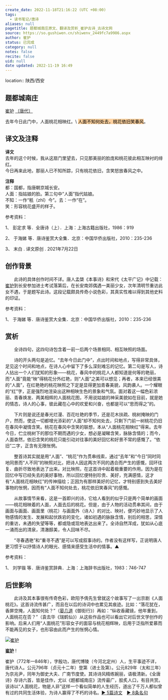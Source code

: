 ```yaml
---
create_date: 2022-11-18T21:16:22 (UTC +08:00)
tags:
  - 读书笔记/唐诗
aliases: null
pagetitle: 题都城南庄原文、翻译及赏析_崔护古诗_古诗文网
source: https://so.gushiwen.cn/shiwenv_2449fc7a9986.aspx
author: 崔护
status: 已完成
category: null
notes: false
recite: false
uid: null
date updated: 2022-11-19 16:49
---
```


location:: 陕西/西安

## 题都城南庄

[崔护](https://so.gushiwen.cn/authorv_04138f12360f.aspx) [〔唐代〕](https://so.gushiwen.cn/shiwens/default.aspx?cstr=%e5%94%90%e4%bb%a3)

去年今日此门中，人面桃花相映红。\ <mark style="background: #FFB86CA6;">人面不知何处去，桃花依旧笑春风</mark>。

## 译文及注释

**译文**\
去年的这个时候，我从这扇门里望去，只见那美丽的脸庞和桃花彼此相互映衬的绯红。\
今日再来此地，那丽人已不知所踪，只有桃花依旧，含笑怒放春风之中。

**注释**\
都：国都，指唐朝京城长安。\
人面：指姑娘的脸。第三句中“人面”指代姑娘。\
不知：一作“秖（zhǐ）今”。去：一作“在”。\
笑：形容桃花盛开的样子。

参考资料：

1、 彭定求 等．全唐诗（上）．上海：上海古籍出版社，1986：919

2、 于海娣 等．唐诗鉴赏大全集．北京：中国华侨出版社，2010：235-236

3、 末白 . 译文原创 . 2021年7月22日

## 创作背景

　　此诗的具体创作时间不详。唐人孟棨《本事诗》和宋代《太平广记》中记载：[崔护](https://so.gushiwen.cn/authorv_04138f12360f.aspx)到长安参加进士考试落第后，在长安南郊偶遇一美丽少女，次年清明节重访此女不遇，于是题写此诗。这段记载颇具传奇小说色彩，其真实性难以得到其他史料的印证。

参考资料：

1、 于海娣 等．唐诗鉴赏大全集．北京：中国华侨出版社，2010：235-236

## 赏析

　　全诗四句，这四句诗包含着一前一后两个场景相同、相互映照的场面。

　　诗的开头两句是追忆。“去年今日此门中”，点出时间和地点，写得非常具体，足见这个时间和地点，在诗人心中留下了多么深刻难忘的记忆。第二句是写人，诗人拈出一个人们犹知的形象——桃花，春风中的桃花人人都知道是何等的艳丽，而“人面”竟能“映”得桃花分外红艳，则“人面”之美可以想见；再者，本来已经很美的“人面”，在红艳艳的桃花映照之下定是显得更加青春美貌，风韵袭人。一个耀眼的“红”字，正是强烈地渲染出这种相映生色的景象和气氛。面对着这一幅色彩浓丽、青春焕发、两美相辉的人面桃花图，不用说姑娘的神采美貌如在目前，就是她的情态，诗人的心事，彼此藏在心中的欢爱和兴奋，也都是可以“思而得之”的。

　　下片则是说还是春光烂漫、百花吐艳的季节，还是花木扶疏、桃树掩映的门户，然而，使这一切都增光添彩的“人面”却不知何处去，只剩下门前一树桃花仍旧在春风中凝情含笑。桃花在春风中含笑的联想，本从“人面桃花相映红”得来。去年今日，伫立桃树下的那位不期而遇的少女，想必是凝睇含笑，脉脉含情的；而今，人面杳然，依旧含笑的桃花只能引动对往事的美好回忆和好景不常的感慨了。“依旧”二字，正含有无限怅惘。

　　整首诗其实就是用“人面”、“桃花”作为贯串线索，通过“去年”和“今日”同时同地同景而“人不同”的映照对比，把诗人因这两次不同的遇合而产生的感慨，回环往复、曲折尽致地表达了出来。对比映照，在这首诗中起着极重要的作用。因为是在回忆中写已经失去的美好事物，所以回忆便特别珍贵、美好，充满感情，这才有“人面桃花相映红”的传神描绘；正因为有那样美好的记忆，才特别感到失去美好事物的怅惘，因而有“人面不知何处去，桃花依旧笑春风”的感慨。

　　从故事情节来看，这是一首即兴的诗，它给人看到的似乎只是两个简单的画面——桃花相映着的人面，人面去后的桃花。但是，由于人物的活动贯串其间，由于画面与画面、画面里（桃花）与画面外（诗人）的对比、映衬，便巧妙地显示了人物感情的发生、发展和起伏跌宕的变化，诸如初遇的脉脉含情，别后的相思，深情的重访，未遇的失望等等，都或隐或现地表达出来了。全诗自然浑成，犹如从心底一涌而出的清泉，清澈醇美，令人回味不尽。

　　“寻春遇艳”和“重寻不遇”是可以写成叙事诗的。作者没有这样写，正说明唐人更习惯于以抒情诗人的眼光、感情来感受生活中的情事。▲

参考资料：

1、 刘学锴 等．唐诗鉴赏辞典．上海：上海辞书出版社，1983：746-747

## 后世影响

　　此诗及其本事很有传奇色彩，欧阳予倩先生曾就这个故事写了一出京剧《人面桃花》。这首诗流传甚广，而且在以后的诗词中也累见其痕迹。比如：“落花犹在，香屏空掩，人面知何处？”（[晏几道](https://so.gushiwen.cn/authorv_1e6d9d77697a.aspx)《御街行》）再如：“纵收香藏镜，他年重到，人面桃花在否？”（袁去华《瑞鹤仙》）从这些作品也可以看出它对后世文学创作的影响。后来人们用“人面桃花”形容女子的面容与桃花相辉映，后用于泛指所爱慕而不能再见的女子，也形容由此而产生的怅惘心情。

[![崔护](https://song.gushiwen.cn/authorImg/cuihu.jpg)](https://so.gushiwen.cn/authorv_04138f12360f.aspx)

[**崔护**](https://so.gushiwen.cn/authorv_04138f12360f.aspx) !

崔护（772年—846年），字殷功，唐代博陵（今河北定州）人，生平事迹不详，唐代诗人。公元796年（贞元十二年）登第（进士及第）。公元829年（太和三年）为京兆尹，同年为御史大夫、广南节度使。其诗诗风精练婉丽，语极清新。《全唐诗》存诗六首，皆是佳作，尤以《题都城南庄》流传最广，脍炙人口，有目共赏。该诗以“人面桃花，物是人非”这样一个看似简单的人生经历，道出了千万人都似曾有过的共同生活体验，为诗人赢得了不朽的诗名。[► 5篇诗文](https://so.gushiwen.cn/shiwens/default.aspx?astr=%e5%b4%94%e6%8a%a4)　[► 8条名句](https://so.gushiwen.cn/mingjus/default.aspx?astr=%e5%b4%94%e6%8a%a4)
